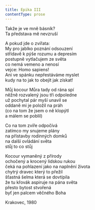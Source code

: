 ```yaml
---
title: Epika III
contentType: prose
---
```


<section>

Takže je ve mně básník?  
Ta představa mě nevzruší

A pokud jde o zvířata:  
My pro jablko poznání odsouzení  
střídavě k pýše rozumu a depresím  
postupně vytlačujem ze světa  
co nemá vemeno a nenosí  
vejce: Homo sapiens!  
Ani ve spánku nepřestáváme myslet  
kudy na to jak to obejít jak získat!

Můj kocour Můra tady od rána spí  
něžně rozvalený jsou tři odpoledne  
už pochytal pár myší unavil se  
oddaně mi je položil na práh  
(co na tom že jsem o ně klopýtl  
a málem se poblil)

Co na tom zvíře odpočívá  
zatímco my snujeme plány  
na přístavby rodinných domků  
na další ovládání světa  
stůj to co stůj

Kocour vymaněný z přírody  
ochočený a krocený lidskou rukou  
čeká na pohlazení jako na naplnění života  
chytrý dravec který to přežil  
šťastná šelma která se dovtípila  
že tu křovák aspiruje na pána světa  
přesto bytost stvořená  
byť jen palcem věčného Boha

Krakovec, 1980

</section>
